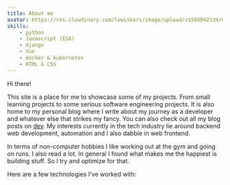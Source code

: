 ```yaml
---
title: About me
avatar: https://res.cloudinary.com/lewiskori/image/upload/v1589042134/me_twut2m.jpg
skills:
    - python
    - Javascript (ES6)
    - django
    - Vue
    - docker & kubernetes
    - HTML & CSS
---
```

Hi there!

This site is a place for me to showcase some of my projects. From small learning projects to some serious software engineering projects. It is also home to my personal blog where I write about my journey as a developer and whatever else that strikes my fancy. You can also check out all my blog posts on [dev](https://dev.to/lewiskori). My interests currently in the tech industry lie around backend web development, automation and I also dabble in web frontend.

In terms of non-computer hobbies I like working out at the gym and going on runs. I also read a lot. In general I found what makes me the happiest is building stuff. So I try and optimize for that.

Here are a few technologies I've worked with:
